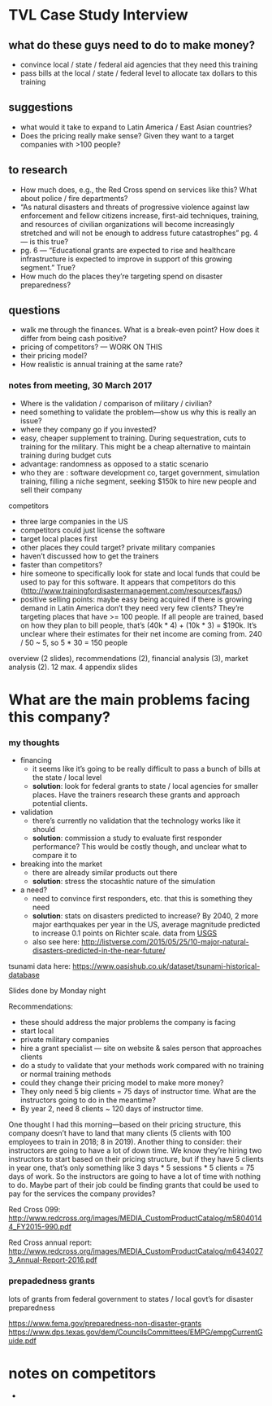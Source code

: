 # TVL Case Study Interview

## what do these guys need to do to make money?
- convince local / state / federal aid agencies that they need this training
- pass bills at the local / state / federal level to allocate tax dollars to this training

## suggestions
- what would it take to expand to Latin America / East Asian countries?
- Does the pricing really make sense? Given they want to a target companies with >100 people?

## to research
- How much does, e.g., the Red Cross spend on services like this? What about police / fire departments?
- “As natural disasters and threats of progressive violence against law enforcement and fellow citizens increase, first-aid techniques, training, and resources of civilian organizations will become increasingly stretched and will not be enough to address future catastrophes” pg. 4 — is this true?
- pg. 6 — “Educational grants are expected to rise and healthcare infrastructure is expected to improve in support of this growing segment.” True?
- How much do the places they’re targeting spend on disaster preparedness?

## questions
- walk me through the finances. What is a break-even point? How does it differ from being cash positive?
- pricing of competitors? — WORK ON THIS
- their pricing model?
- How realistic is annual training at the same rate?



### notes from meeting, 30 March 2017
- Where is the validation / comparison of military / civilian?
- need something to validate the problem—show us why this is really an issue?
- where they company go if you invested?
- easy, cheaper supplement to training. During sequestration, cuts to training for the military. This might be a cheap alternative to maintain training during budget cuts
- advantage: randomness as opposed to a static scenario
- who they are : software development co, target government, simulation training, filling a niche segment, seeking $150k to hire new people and sell their company

competitors
- three large companies in the US
- competitors could just license the software
- target local places first
- other places they could target? private military companies
- haven’t discussed how to get the trainers
- faster than competitors? 
- hire someone to specifically look for state and local funds that could be used to pay for this software. It appears that competitors do this (http://www.trainingfordisastermanagement.com/resources/faqs/)
- positive selling points: maybe easy being acquired if there is growing demand in Latin America
don’t they need very few clients? They’re targeting places that have >= 100 people. If all people are trained, based on how they plan to bill people, that’s (40k * 4) + (10k * 3) = $190k. It’s unclear where their estimates for their net income are coming from. 240 / 50 ~ 5, so 5 * 30 = 150 people

overview (2 slides), recommendations (2), financial analysis (3), market analysis (2). 12 max. 4 appendix slides


# What are the main problems facing this company?
### my thoughts
- financing
	- it seems like it’s going to be really difficult to pass a bunch of bills at the state / local level
	- __solution__: look for federal grants to state / local agencies for smaller places. Have the trainers research these grants and approach potential clients.
- validation
	- there’s currently no validation that the technology works like it should
	- __solution__: commission a study to evaluate first responder performance? This would be costly though, and unclear what to compare it to
- breaking into the market
	- there are already similar products out there
	- __solution__: stress the stocashtic nature of the simulation 
- a need?
	- need to convince first responders, etc. that this is something they need
	- __solution__: stats on disasters predicted to increase? By 2040, 2 more major earthquakes per year in the US, average magnitude predicted to increase 0.1 points on Richter scale. data from [USGS](https://earthquake.usgs.gov/earthquakes/search/)
	- also see here: http://listverse.com/2015/05/25/10-major-natural-disasters-predicted-in-the-near-future/ 


tsunami data here: https://www.oasishub.co.uk/dataset/tsunami-historical-database

Slides done by Monday night


Recommendations:
- these should address the major problems the company is facing
- start local
- private military companies
- hire a grant specialist — site on website & sales person that approaches clients
- do a study to validate that your methods work compared with no training or normal training methods
- could they change their pricing model to make more money?
- They only need 5 big clients = 75 days of instructor time. What are the instructors going to do in the meantime?
- By year 2, need 8 clients ~ 120 days of instructor time.


One thought I had this morning—based on their pricing structure, this company doesn’t have to land that many clients (5 clients with 100 employees to train in 2018; 8 in 2019). Another thing to consider: their instructors are going to have a lot of down time. We know they’re hiring two instructors to start based on their pricing structure, but if they have 5 clients in year one, that’s only something like 3 days * 5 sessions * 5 clients = 75 days of work. So the instructors are going to have a lot of time with nothing to do. Maybe part of their job could be finding grants that could be used to pay for the services the company provides?

Red Cross 099:
http://www.redcross.org/images/MEDIA_CustomProductCatalog/m58040144_FY2015-990.pdf

Red Cross annual report:
http://www.redcross.org/images/MEDIA_CustomProductCatalog/m64340273_Annual-Report-2016.pdf

### prepadedness grants

lots of grants from federal government to states / local govt’s for disaster preparedness

https://www.fema.gov/preparedness-non-disaster-grants
https://www.dps.texas.gov/dem/CouncilsCommittees/EMPG/empgCurrentGuide.pdf


# notes on competitors
- 